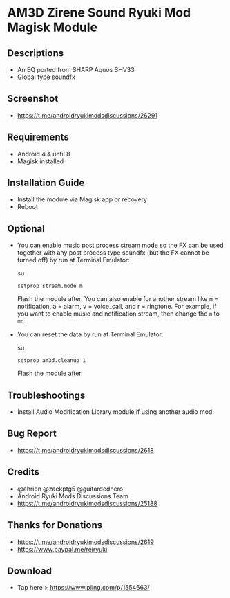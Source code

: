 # AM3D Zirene Sound Ryuki Mod Magisk Module

## Descriptions
- An EQ ported from SHARP Aquos SHV33
- Global type soundfx

## Screenshot
- https://t.me/androidryukimodsdiscussions/26291

## Requirements
- Android 4.4 until 8
- Magisk installed

## Installation Guide
- Install the module via Magisk app or recovery
- Reboot

## Optional
- You can enable music post process stream mode so the FX can be used together with any post process type soundfx (but the FX cannot be turned off) by run at Terminal Emulator:
  
  su

  `setprop stream.mode m`

  Flash the module after. You can also enable for another stream like n = notification, a = alarm, v = voice_call, and r = ringtone. For example, if you want to enable music and notification stream, then change the `m` to `mn`.

- You can reset the data by run at Terminal Emulator:

  su

  `setprop am3d.cleanup 1`

  Flash the module after.

## Troubleshootings
- Install Audio Modification Library module if using another audio mod.

## Bug Report
- https://t.me/androidryukimodsdiscussions/2618

## Credits
- @ahrion @zackptg5 @guitardedhero
- Android Ryuki Mods Discussions Team
- https://t.me/androidryukimodsdiscussions/25188

## Thanks for Donations
- https://t.me/androidryukimodsdiscussions/2619
- https://www.paypal.me/reiryuki

## Download
- Tap here > https://www.pling.com/p/1554663/
